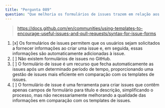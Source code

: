 ```yaml
---
title: "Pergunta 089"
question: "Que melhoria os formulários de issues trazem em relação aos templates de issues?"
---
```



> https://docs.github.com/en/communities/using-templates-to-encourage-useful-issues-and-pull-requests/syntax-for-issue-forms
1. [x] Os formulários de issues permitem que os usuários sejam solicitados a fornecer informações ao criar uma issue e, em seguida, essas informações são automaticamente adicionadas à issue.
1. [ ] Não existem formulários de issues no GitHub.
1. [ ] O formulário de issue é um recurso que fecha automaticamente as issues após um determinado período de tempo, proporcionando uma gestão de issues mais eficiente em comparação com os templates de issues.
1. [ ] O formulário de issue é uma ferramenta para criar issues que contêm apenas campos de formulário para título e descrição, simplificando o processo, mas não necessariamente melhorando a qualidade das informações em comparação com os templates de issues.
